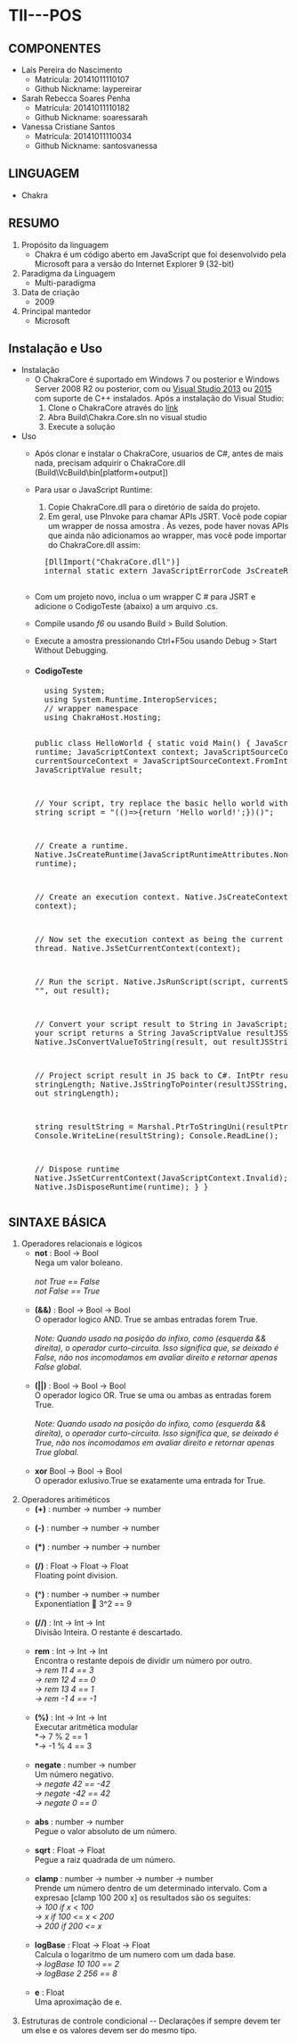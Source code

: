 # TII---POS
## COMPONENTES
  - Laís Pereira do Nascimento
    - Matrícula: 20141011110107  
    - Github Nickname: laypereirar
  - Sarah Rebecca Soares Penha
    - Matrícula: 20141011110182 
    - Github Nickname: soaressarah  
  - Vanessa Cristiane Santos
    - Matrícula: 20141011110034
    - Github Nickname: santosvanessa
## LINGUAGEM
  - Chakra

## RESUMO
1. Propósito da linguagem
    - Chakra é um código aberto em JavaScript que foi desenvolvido pela Microsoft para a versão do Internet Explorer 9 (32-bit)
2. Paradigma da Linguagem
    - Multi-paradigma
3. Data de criação
    - 2009
4. Principal mantedor
    - Microsoft
## Instalação e Uso
* Instalação
    * O ChakraCore é suportado em Windows 7 ou posterior e Windows Server 2008 R2 ou posterior, com ou [Visual Studio 2013](https://www.microsoft.com/pt-br/download/details.aspx?id=48129) ou [2015](https://www.microsoft.com/en-us/download/details.aspx?id=48146) com suporte de C++ instalados. Após a instalação do Visual Studio:
      1. Clone o ChakraCore através do [link](https://github.com/Microsoft/ChakraCore.git)
      2. Abra Build\Chakra.Core.sln no visual studio
      3. Execute a solução
* Uso
    * Após clonar e instalar o ChakraCore, usuarios de C#, antes de mais nada, precisam adquirir o ChakraCore.dll (Build\VcBuild\bin\[platform+output]\)
    * Para usar o JavaScript Runtime:
      1. Copie ChakraCore.dll para o diretório de saída do projeto.
      2. Em geral, use PInvoke para chamar APIs JSRT. Você pode copiar um wrapper de nossa amostra . Às vezes, pode haver novas APIs que ainda não adicionamos ao wrapper, mas você pode importar do ChakraCore.dll assim:
        <pre>
        [DllImport("ChakraCore.dll")] 
        internal static extern JavaScriptErrorCode JsCreateRuntime(JavaScriptRuntimeAttributes attributes, JavaScriptThreadServiceCallback threadService, out JavaScriptRuntime runtime);
        </pre>
    * Com um projeto novo, inclua o um wrapper C # para JSRT e adicione o CodigoTeste (abaixo) a um arquivo .cs.
    * Compile usando *f6* ou usando Build > Build Solution.
    * Execute a amostra pressionando Ctrl+F5ou usando Debug > Start Without Debugging.
    * <h4>CodigoTeste</h4>
       <pre>
        using System;
        using System.Runtime.InteropServices;
        // wrapper namespace
        using ChakraHost.Hosting;

        public class HelloWorld
        {
        static void Main() {
        JavaScriptRuntime runtime;
        JavaScriptContext context;
        JavaScriptSourceContext currentSourceContext = JavaScriptSourceContext.FromIntPtr(IntPtr.Zero);
        JavaScriptValue result;

        // Your script, try replace the basic hello world with something else
        string script = "(()=>{return \'Hello world!\';})()";

        // Create a runtime. 
        Native.JsCreateRuntime(JavaScriptRuntimeAttributes.None, null, out runtime);
        
        // Create an execution context. 
        Native.JsCreateContext(runtime, out context);
        
        // Now set the execution context as being the current one on this thread.
        Native.JsSetCurrentContext(context);
        
        // Run the script.
        Native.JsRunScript(script, currentSourceContext++, "", out result);

        // Convert your script result to String in JavaScript; redundant if your script returns a String
        JavaScriptValue resultJSString;
        Native.JsConvertValueToString(result, out resultJSString);
        
        // Project script result in JS back to C#.
        IntPtr resultPtr;
        UIntPtr stringLength;
        Native.JsStringToPointer(resultJSString, out resultPtr, out stringLength);

        string resultString = Marshal.PtrToStringUni(resultPtr);
        Console.WriteLine(resultString);
        Console.ReadLine();

        // Dispose runtime
        Native.JsSetCurrentContext(JavaScriptContext.Invalid);
        Native.JsDisposeRuntime(runtime);
        }
        }
        </pre>
## SINTAXE BÁSICA
1. Operadores relacionais e lógicos
   - <b>not</b> : Bool -> Bool <br>
         Nega um valor boleano. 
         <br><br>
            *not True == False* <br>
            *not False == True* <br><br>
   - <b>(&&)</b> : Bool -> Bool -> Bool <br>
         O operador logico AND. True se ambas entradas forem True.
         <br><br>
        *Note: Quando usado na posição do infixo, como (esquerda && direita), o operador curto-circuita. Isso significa que, se deixado é False, não nos incomodamos em avaliar direito e retornar apenas False global.*<br><br>
   - <b>(||)</b> : Bool -> Bool -> Bool <br>
         O operador logico OR. True se uma ou ambas as entradas forem True.
         <br><br>
        *Note: Quando usado na posição do infixo, como (esquerda && direita), o operador curto-circuita. Isso significa que, se deixado é True, não nos incomodamos em avaliar direito e retornar apenas True global.*<br><br>
   - <b>xor</b> Bool -> Bool -> Bool <br>
        O operador exlusivo.True se exatamente uma entrada for True.<br><br>
2. Operadores aritiméticos
   - <b>(+)</b> : number -> number -> number <br><br>
   - <b>(-)</b> : number -> number -> number <br><br>
   - <b>(*)</b> : number -> number -> number <br><br>
   - <b>(/)</b> : Float -> Float -> Float <br>
       Floating point division.<br><br>
   - <b>(^)</b> : number -> number -> number <br>
       Exponentiation  3^2 == 9<br><br>
   - <b>(//)</b> : Int -> Int -> Int <br>
       Divisão Inteira. O restante é descartado.<br><br>
   - <b>rem</b> : Int -> Int -> Int <br>
       Encontra o restante depois de dividir um número por outro.<br>
        *->	rem 11 4 == 3*<br>
        *-> rem 12 4 == 0*<br>
        *-> rem 13 4 == 1*<br>
        *-> rem -1 4 == -1*<br><br>
   - <b>(%)</b> : Int -> Int -> Int <br>
       Executar aritmética modular <br>
        *-> 7 % 2 == 1<br>
        *-> -1 % 4 == 3<br><br>
   - <b>negate</b> : number -> number <br>
       Um número negativo.<br>
        *-> negate 42 == -42*<br>
        *-> negate -42 == 42*<br>
        *-> negate 0 == 0*<br><br>
   - <b>abs</b> : number -> number <br>
       Pegue o valor absoluto de um número. <br><br>
   - <b>sqrt</b> : Float -> Float <br>
      Pegue a raiz quadrada de um número. <br><br>
   - <b>clamp</b> : number -> number -> number -> number <br>
      Prende um número dentro de um determinado intervalo. Com a expresao [clamp 100 200 x] os resultados são os seguites: <br>
        *-> 100     if x < 100* <br>
        *-> x      if 100 <= x < 200* <br>
        *-> 200     if 200 <= x* <br><br>
   - <b>logBase</b> : Float -> Float -> Float <br>
      Calcula o logaritmo de um numero com um dada base. <br>
        *-> logBase 10 100 == 2* <br>
        *-> logBase 2 256 == 8* <br><br>
   - <b>e</b> : Float <br>
      Uma aproximação de e.<br><br>
3. Estruturas de controle condicional
-- Declarações if sempre devem ter um else e os valores devem ser do mesmo tipo.
